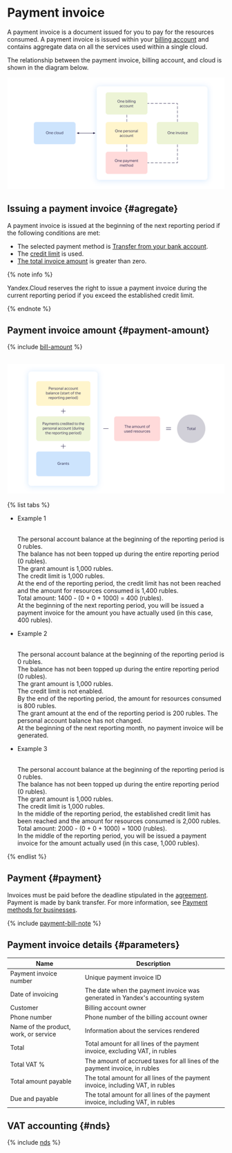 # Payment invoice

A payment invoice is a document issued for you to pay for the resources consumed. A payment invoice is issued within your [billing account](billing-account.md) and contains aggregate data on all the services used within a single cloud.

The relationship between the payment invoice, billing account, and cloud is shown in the diagram below.

![image](../_assets/1-1-cloud.png)

## Issuing a payment invoice {#agregate}

A payment invoice is issued at the beginning of the next reporting period if the following conditions are met:

- The selected payment method is [Transfer from your bank account](../payment/payment-methods-business.md).
- The [credit limit](../concepts/credit-limit.md) is used.
- [The total invoice amount](#payment-amount) is greater than zero.

 {% note info %}

 Yandex.Cloud reserves the right to issue a payment invoice during the current reporting period if you exceed the established credit limit.

 {% endnote %}

## Payment invoice amount {#payment-amount}

{% include [bill-amount](../_includes/bill-amount.md) %}

<br/>![image](../_assets/formula.png)

{% list tabs %}

- Example 1
  
  <br/>The personal account balance at the beginning of the reporting period is 0 rubles.
  <br/>The balance has not been topped up during the entire reporting period (0 rubles).
  <br/>The grant amount is 1,000 rubles.
  <br/>The credit limit is 1,000 rubles.
  <br/>At the end of the reporting period, the credit limit has not been reached and the amount for resources consumed is 1,400 rubles.
  <br/>Total amount: 1400 - (0 + 0 + 1000) = 400 (rubles).
  <br/>At the beginning of the next reporting period, you will be issued a payment invoice for the amount you have actually used (in this case, 400 rubles).
  
- Example 2
  
  <br/>The personal account balance at the beginning of the reporting period is 0 rubles.
  <br/>The balance has not been topped up during the entire reporting period (0 rubles).
  <br/>The grant amount is 1,000 rubles.
  <br/>The credit limit is not enabled.
  <br/>By the end of the reporting period, the amount for resources consumed is 800 rubles.
  <br/>The grant amount at the end of the reporting period is 200 rubles. The personal account balance has not changed.
  <br/>At the beginning of the next reporting month, no payment invoice will be generated.
  
- Example 3
  
  <br/>The personal account balance at the beginning of the reporting period is 0 rubles.
  <br/>The balance has not been topped up during the entire reporting period (0 rubles).
  <br/>The grant amount is 1,000 rubles.
  <br/>The credit limit is 1,000 rubles.
  <br/>In the middle of the reporting period, the established credit limit has been reached and the amount for resources consumed is 2,000 rubles.
  <br/>Total amount: 2000 - (0 + 0 + 1000) = 1000 (rubles).
  <br/>In the middle of the reporting period, you will be issued a payment invoice for the amount actually used (in this case, 1,000 rubles).
  
{% endlist %}

## Payment {#payment}

Invoices must be paid before the deadline stipulated in the [agreement](../concepts/contract.md). Payment is made by bank transfer. For more information, see [Payment methods for businesses](../payment/payment-methods-business.md).

{% include [payment-bill-note](../_includes/payment-bill-note.md) %}

## Payment invoice details {#parameters}

| Name | Description |
| ----- | ----- |
| Payment invoice number | Unique payment invoice ID |
| Date of invoicing | The date when the payment invoice was generated in Yandex's accounting system |
| Customer | Billing account owner |
| Phone number | Phone number of the billing account owner |
| Name of the product, work, or service | Information about the services rendered |
| Total | Total amount for all lines of the payment invoice, excluding VAT, in rubles |
| Total VAT % | The amount of accrued taxes for all lines of the payment invoice, in rubles |
| Total amount payable | The total amount for all lines of the payment invoice, including VAT, in rubles |
| Due and payable | The total amount for all lines of the payment invoice, including VAT, in rubles |

## VAT accounting {#nds}

{% include [nds](../_includes/nds.md) %}

